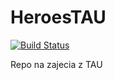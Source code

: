 # HeroesTAU

[![Build Status](https://travis-ci.org/HentaiNinja/HeroesTAU.svg?branch=master)](https://travis-ci.org/HentaiNinja/HeroesTAU)

Repo na zajecia z TAU
